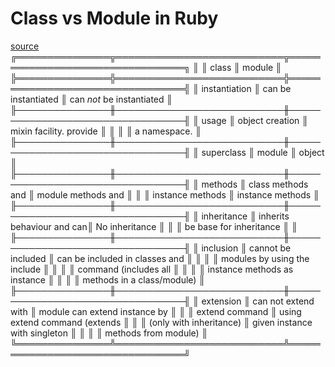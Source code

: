 # Class vs Module in Ruby


[source](http://stackoverflow.com/a/9778021/1254263)
╔═══════════════╦═══════════════════════════╦═════════════════════════════════╗
║               ║ class                     ║ module                          ║
╠═══════════════╬═══════════════════════════╬═════════════════════════════════╣
║ instantiation ║ can be instantiated       ║ can *not* be instantiated       ║
╟───────────────╫───────────────────────────╫─────────────────────────────────╢
║ usage         ║ object creation           ║ mixin facility. provide         ║
║               ║                           ║   a namespace.                  ║
╟───────────────╫───────────────────────────╫─────────────────────────────────╢
║ superclass    ║ module                    ║ object                          ║
╟───────────────╫───────────────────────────╫─────────────────────────────────╢
║ methods       ║ class methods and         ║ module methods and              ║
║               ║   instance methods        ║   instance methods              ║
╟───────────────╫───────────────────────────╫─────────────────────────────────╢
║ inheritance   ║ inherits behaviour and can║ No inheritance                  ║
║               ║   be base for inheritance ║                                 ║
╟───────────────╫───────────────────────────╫─────────────────────────────────╢
║ inclusion     ║ cannot be included        ║ can be included in classes and  ║
║               ║                           ║   modules by using the include  ║
║               ║                           ║   command (includes all         ║
║               ║                           ║   instance methods as instance  ║
║               ║                           ║   methods in a class/module)    ║
╟───────────────╫───────────────────────────╫─────────────────────────────────╢
║ extension     ║ can not extend with       ║ module can extend instance by   ║
║               ║   extend command          ║   using extend command (extends ║
║               ║   (only with inheritance) ║   given instance with singleton ║
║               ║                           ║   methods from module)          ║
╚═══════════════╩═══════════════════════════╩═════════════════════════════════╝
